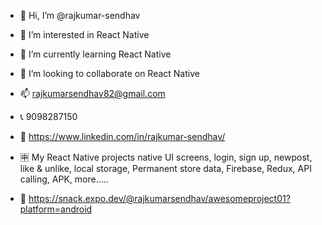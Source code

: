 - 👋 Hi, I’m @rajkumar-sendhav
- 👀 I’m interested in React Native 
- 🌱 I’m currently learning React Native
- 💞️ I’m looking to collaborate on React Native

- 📫 rajkumarsendhav82@gmail.com

- 📞 9098287150

- 🔗 https://www.linkedin.com/in/rajkumar-sendhav/

- 🈸 My React Native projects native UI screens, login, sign up, newpost, like & unlike, local storage, Permanent store data, Firebase, Redux, API calling, APK, more.....


- 🔗 https://snack.expo.dev/@rajkumarsendhav/awesomeproject01?platform=android

<!---
rajkumar-sendhav/rajkumar-sendhav is a ✨ special ✨ repository because its `README.md` (this file) appears on your GitHub profile.
You can click the Preview link to take a look at your changes.
--->

